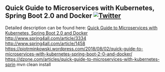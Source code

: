 ## Quick Guide to Microservices with Kubernetes, Spring Boot 2.0 and Docker  [![Twitter](https://img.shields.io/twitter/follow/piotr_minkowski.svg?style=social&logo=twitter&label=Follow%20Me)](https://twitter.com/piotr_minkowski)

Detailed description can be found here: [Quick Guide to Microservices with Kubernetes, Spring Boot 2.0 and Docker](https://piotrminkowski.wordpress.com/2018/08/02/quick-guide-to-microservices-with-kubernetes-spring-boot-2-0-and-docker/) 
http://www.spring4all.com/article/3334
http://www.spring4all.com/article/1458
https://piotrminkowski.wordpress.com/2018/08/02/quick-guide-to-microservices-with-kubernetes-spring-boot-2-0-and-docker/
https://dzone.com/articles/quick-guide-to-microservices-with-kubernetes-sprin
mvn clean install